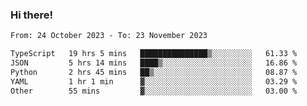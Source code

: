 ### Hi there!

<!--START_SECTION:waka-->

```txt
From: 24 October 2023 - To: 23 November 2023

TypeScript   19 hrs 5 mins   ███████████████▒░░░░░░░░░   61.33 %
JSON         5 hrs 14 mins   ████▒░░░░░░░░░░░░░░░░░░░░   16.86 %
Python       2 hrs 45 mins   ██▒░░░░░░░░░░░░░░░░░░░░░░   08.87 %
YAML         1 hr 1 min      ▓░░░░░░░░░░░░░░░░░░░░░░░░   03.29 %
Other        55 mins         ▓░░░░░░░░░░░░░░░░░░░░░░░░   03.00 %
```

<!--END_SECTION:waka-->
